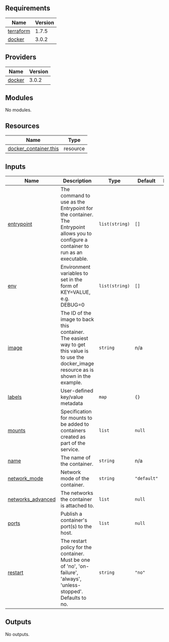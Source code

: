 <!-- BEGIN_TF_DOCS -->
## Requirements

| Name | Version |
|------|---------|
| <a name="requirement_terraform"></a> [terraform](#requirement\_terraform) | 1.7.5 |
| <a name="requirement_docker"></a> [docker](#requirement\_docker) | 3.0.2 |

## Providers

| Name | Version |
|------|---------|
| <a name="provider_docker"></a> [docker](#provider\_docker) | 3.0.2 |

## Modules

No modules.

## Resources

| Name | Type |
|------|------|
| [docker_container.this](https://registry.terraform.io/providers/kreuzwerker/docker/3.0.2/docs/resources/container) | resource |

## Inputs

| Name | Description | Type | Default | Required |
|------|-------------|------|---------|:--------:|
| <a name="input_entrypoint"></a> [entrypoint](#input\_entrypoint) | The command to use as the Entrypoint for the container. The Entrypoint allows you to configure a container to run as an executable. | `list(string)` | `[]` | no |
| <a name="input_env"></a> [env](#input\_env) | Environment variables to set in the form of KEY=VALUE, e.g. DEBUG=0 | `list(string)` | `[]` | no |
| <a name="input_image"></a> [image](#input\_image) | The ID of the image to back this container. The easiest way to get this value is to use the docker\_image resource as is shown in the example. | `string` | n/a | yes |
| <a name="input_labels"></a> [labels](#input\_labels) | User-defined key/value metadata | `map` | `{}` | no |
| <a name="input_mounts"></a> [mounts](#input\_mounts) | Specification for mounts to be added to containers created as part of the service. | `list` | `null` | no |
| <a name="input_name"></a> [name](#input\_name) | The name of the container. | `string` | n/a | yes |
| <a name="input_network_mode"></a> [network\_mode](#input\_network\_mode) | Network mode of the container. | `string` | `"default"` | no |
| <a name="input_networks_advanced"></a> [networks\_advanced](#input\_networks\_advanced) | The networks the container is attached to. | `list` | `null` | no |
| <a name="input_ports"></a> [ports](#input\_ports) | Publish a container's port(s) to the host. | `list` | `null` | no |
| <a name="input_restart"></a> [restart](#input\_restart) | The restart policy for the container. Must be one of 'no', 'on-failure', 'always', 'unless-stopped'. Defaults to no. | `string` | `"no"` | no |

## Outputs

No outputs.
<!-- END_TF_DOCS -->